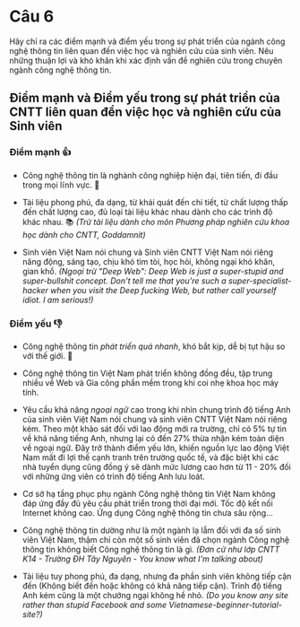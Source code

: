 # Câu 6

Hãy chỉ ra các điểm mạnh và điểm yếu trong sự phát triển của ngành công nghệ
thông tin liên quan đến việc học và nghiên cứu của sinh viên. Nêu những thuận lợi
và khó khăn khi xác định vấn đề nghiên cứu trong chuyên ngành công nghệ thông
tin.

## Điểm mạnh và Điểm yếu trong sự phát triển của CNTT liên quan đển việc học và nghiên cứu của Sinh viên

### Điểm mạnh :+1:

* Công nghệ thông tin là nghành công nghiệp hiện đại, tiên tiến, đi đầu trong mọi lĩnh vực. :car:

* Tài liệu phong phú, đa dạng, từ khái quát đến chi tiết, từ chất lượng thấp đến chất lượng cao, đủ loại tài liệu khác nhau dành cho các trình độ khác nhau. :books: *(Trừ tài liệu dành cho môn Phương pháp nghiên cứu khoa học dành cho CNTT, Goddamnit)*

* Sinh viên Việt Nam nói chung và Sinh viên CNTT Việt Nam nói riêng năng động, sáng tạo, chịu khó tìm tòi, học hỏi, không ngại khó khăn, gian khổ. *(Ngoại trừ "Deep Web": Deep Web is just a super-stupid and super-bullshit concept. Don't tell me that you're such a super-specialist-hacker when you visit the Deep fucking Web, but rather call yourself idiot. I am serious!)*

### Điểm yếu :-1:

* Công nghệ thông tin *phát triển quá nhanh*, khó bắt kịp, dễ bị tụt hậu so với thế giới. :date:

* Công nghệ thông tin Việt Nam phát triển không đồng đều, tập trung nhiều về Web và Gia công phần mềm trong khi coi nhẹ khoa học máy tính.

* Yêu cầu khả năng *ngoại ngữ* cao trong khi nhìn chung trình độ tiếng Anh của sinh viên Việt Nam nói chung và sinh viên CNTT Việt Nam nói riêng kém. Theo một khảo sát đối với lao động mới ra trường, chỉ có 5% tự tin về khả năng tiếng Anh, nhưng lại có đến 27% thừa nhận kém toàn diện về ngoại ngữ. Đây trở thành điểm yếu lớn, khiến nguồn lực lao động Việt Nam mất đi lợi thế cạnh tranh trên trường quốc tế, và đặc biệt khi các nhà tuyển dụng cũng đồng ý sẽ dành mức lương cao hơn từ 11 - 20% đối với những ứng viên có trình độ tiếng Anh lưu loát.

* Cơ sở hạ tầng phục phụ ngành Công nghệ thông tin Việt Nam không đáp ứng đầy đủ yêu cầu phát triển trong thời đại mới. Tốc độ kết nối Internet không cao. Ứng dụng Công nghệ thông tin chưa sâu rộng...

* Công nghệ thông tin dường như là một ngành lạ lẫm đối với đa số sinh viên Việt Nam, thậm chí còn một số sinh viên đã chọn ngành Công nghệ thông tin không biết Công nghệ thông tin là gì. *(Đơn cử như lớp CNTT K14 - Trường ĐH Tây Nguyên - You know what I'm talking about)*

* Tài liệu tuy phong phú, đa dạng, nhưng đa phần sinh viên không tiếp cận đến (Không biết đến hoặc không có khả năng tiếp cận). Trình độ tiếng Anh kém cũng là một chướng ngại không hề nhỏ. *(Do you know any site rather than stupid Facebook and some Vietnamese-beginner-tutorial-site?)*
